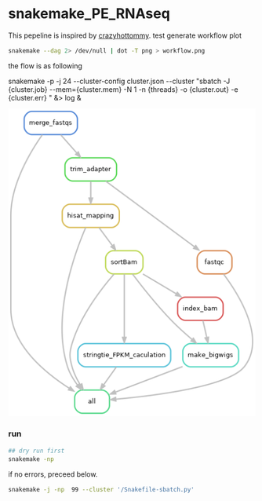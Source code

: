 # snakemake_PE_RNAseq

This pepeline is inspired by [crazyhottommy](https://github.com/crazyhottommy/pyflow-RNAseq).
test
generate workflow plot
```bash
snakemake --dag 2> /dev/null | dot -T png > workflow.png
```
the flow is as following

snakemake -p -j 24 --cluster-config cluster.json --cluster "sbatch -J {cluster.job} --mem={cluster.mem} -N 1 -n {threads} -o {cluster.out} -e {cluster.err} " &> log &

![](./workflow.png)
 
### run 

```bash
## dry run first
snakemake -np
```
if no errors, preceed below.
```bash
snakemake -j -np  99 --cluster '/Snakefile-sbatch.py'
```
